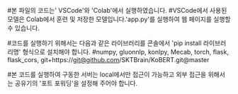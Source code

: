#본 파일의 코드는' VSCode'와 'Colab'에서 실행하였습니다.
#VSCode에서 사용된 모델은 Colab에서 훈련 및 저장한 모델입니다.'app.py'를 실행하여 웹 페이지를 실행할 수 있습니다.


#코드를 실행하기 위해서는 다음과 같은 라이브러리를 콘솔에서 'pip install 라이브러리명' 형식으로 설치해야 합니다.
#numpy, gluonnlp, konlpy, Mecab, torch, flask, flask_cors, git+https://git@github.com/SKTBrain/KoBERT.git@master

#본 코드를 실행하여 구동한 서버는 local에서만 접근이 가능하고 외부 접근을 위해서는 공유기의 '포트 포워딩'을 설정해 주어야 합니다.
